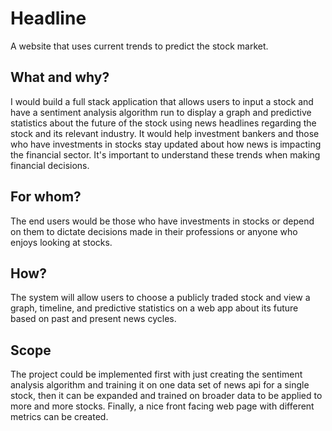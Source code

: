 # Headline
A website that uses current trends to predict the stock market.

## What and why?
I would build a full stack application that allows users to input a stock and have a sentiment analysis algorithm run to display a graph and predictive statistics about the future of the stock using news headlines regarding the stock and its relevant industry. It would help investment bankers and those who have investments in stocks stay updated about how news is impacting the financial sector. It's important to understand these trends when making financial decisions.

## For whom?
The end users would be those who have investments in stocks or depend on them to dictate decisions made in their professions or anyone who enjoys looking at stocks. 

## How?
The system will allow users to choose a publicly traded stock and view a graph, timeline, and predictive statistics on a web app about its future based on past and present news cycles.

## Scope
The project could be implemented first with just creating the sentiment analysis algorithm and training it on one data set of news api for a single stock, then it can be expanded and trained on broader data to be applied to more and more stocks. Finally, a nice front facing web page with different metrics can be created.
